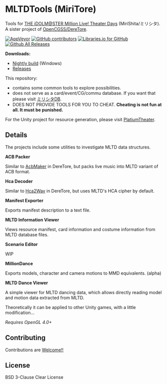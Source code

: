 # MLTDTools (MiriTore)

Tools for [THE iDOLM@STER Million Live! Theater Days](https://millionlive.idolmaster.jp/theaterdays/) (MiriShita/ミリシタ). A sister project of [OpenCGSS/DereTore](https://github.com/OpenCGSS/DereTore).

[![AppVeyor](https://img.shields.io/appveyor/ci/hozuki/mltdtools.svg)](https://ci.appveyor.com/project/hozuki/mltdtools)
[![GitHub contributors](https://img.shields.io/github/contributors/OpenMLTD/MLTDTools.svg)](https://github.com/OpenMLTD/MLTDTools/graphs/contributors)
[![Libraries.io for GitHub](https://img.shields.io/librariesio/github/OpenMLTD/MLTDTools.svg)](https://github.com/OpenMLTD/MLTDTools)
[![Github All Releases](https://img.shields.io/github/downloads/OpenMLTD/MLTDTools/total.svg)](https://github.com/OpenMLTD/MLTDTools/releases)

**Downloads:**

- [Nightly build](https://ci.appveyor.com/api/projects/hozuki/mltdtools/artifacts/miritore-appveyor-latest.zip) (Windows)
- [Releases](https://github.com/OpenMLTD/MLTDTools/releases)

This repository:

- contains some common tools to explore possibilities.
- does not serve as a card/event/CG/commu database. If you want that please visit [ミリシタDB](http://imas.gamedbs.jp/mlth/).
- DOES NOT PROVIDE TOOLS FOR YOU TO CHEAT. **Cheating is not fun at all. It must be punished.**

For the Unity project for resource generation, please visit [PlatiumTheater](https://github.com/OpenMLTD/PlatiumTheater).

## Details

The projects include some utilities to investigate MLTD data structures.

**ACB Packer**

Similar to [AcbMaker](https://github.com/OpenCGSS/DereTore/tree/master/Apps/AcbMaker) in DereTore, but packs live music into MLTD variant of ACB format.

**Hca Decoder**

Similar to [Hca2Wav](https://github.com/OpenCGSS/DereTore/tree/master/Apps/Hca2Wav) in DereTore, but uses MLTD's HCA cipher by default.

**Manifest Exporter**

Exports manifest description to a text file.

**MLTD Information Viewer**

Views resource manifest, card information and costume information from MLTD database files.

**Scenario Editor**

WIP

**MillionDance**

Exports models, character and camera motions to MMD equivalents. (alpha)

**MLTD Dance Viewer**

A simple viewer for MLTD dancing data, which allows directly reading model and motion
data extracted from MLTD.

Theoretically it can be applied to other Unity games, with a little modification...

*Requires OpenGL 4.0+*

## Contributing

Contributions are [Welcome!!](https://www.project-imas.com/wiki/Welcome!!)

## License

BSD 3-Clause Clear License
